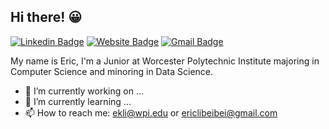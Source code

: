 ## Hi there! 😀 
[![Linkedin Badge](https://img.shields.io/badge/-jlim-blue?style=flat&logo=Linkedin&logoColor=white&link=https://www.linkedin.com/in/eric-li-2376a3219/)](https://www.linkedin.com/in/eric-li-2376a3219/)
[![Website Badge](https://img.shields.io/badge/-jessicalim.me-47CCCC?style=flat&logo=Google-Chrome&logoColor=white&link=https://ericli3.github.io/Personal-Site/)](https://ericli3.github.io/Personal-Site/)
[![Gmail Badge](https://img.shields.io/badge/-jessicalim813-c14438?style=flat&logo=Gmail&logoColor=white&link=mailto:ericlibeibei@gmail.com)](mailto:ericlibeibei@gmail.com)

My name is Eric, I'm a Junior at Worcester Polytechnic Institute majoring in Computer Science and minoring in Data Science. 


<!--
**EricLi3/EricLi3** is a ✨ _special_ ✨ repository because its `README.md` (this file) appears on your GitHub profile.
- 😄 Pronouns: ...
- ⚡ Fun fact: ...
- 👯 I’m looking to collaborate on ...
- 🤔 I’m looking for help with ...
- 💬 Ask me about ...
-->

- 🔭 I’m currently working on ...
- 🌱 I’m currently learning ...
- 📫 How to reach me: ekli@wpi.edu or ericlibeibei@gmail.com

